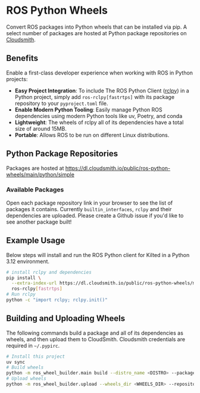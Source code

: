 # ROS Python Wheels

Convert ROS packages into Python wheels that can be installed via pip. A select number of packages are hosted at Python package repositories on [Cloudsmith](https://cloudsmith.com).

## Benefits

Enable a first-class developer experience when working with ROS in Python projects:

- **Easy Project Integration**: To include The ROS Python Client ([rclpy](https://github.com/ros2/rclpy)) in a Python project, simply add `ros-rclpy[fastrtps]` with its package repository to your `pyproject.toml` file.
- **Enable Modern Python Tooling**: Easily manage Python ROS dependencies using modern Python tools like uv, Poetry, and conda
- **Lightweight**: The wheels of rclpy all of its dependencies have a total size of around 15MB.
- **Portable**: Allows ROS to be run on different Linux distributions.

## Python Package Repositories

Packages are hosted at https://dl.cloudsmith.io/public/ros-python-wheels/main/python/simple

### Available Packages

Open each package repository link in your browser to see the list of packages it contains.
Currently `builtin_interfaces`, `rclpy` and their dependencies are uploaded.
Please create a Github issue if you'd like to see another package built!

## Example Usage

Below steps will install and run the ROS Python client for Kilted in a Python 3.12 environment.

```bash
# install rclpy and dependencies
pip install \
  --extra-index-url https://dl.cloudsmith.io/public/ros-python-wheels/main/python/simple/ \
  ros-rclpy[fastrtps]
# Run rclpy
python -c "import rclpy; rclpy.init()"
```

## Building and Uploading Wheels

The following commands build a package and all of its dependencies as wheels, and then upload them to CloudSmith.
Cloudsmith credentials are required in `~/.pypirc`.

```bash
# Install this project
uv sync
# Build wheels
python -m ros_wheel_builder.main build --distro_name <DISTRO> --package_name <PACKAGE_NAME>
# Upload wheels
python -m ros_wheel_builder.upload --wheels_dir <WHEELS_DIR> --repository <pypi/testpypi/cloudsmith>
```
